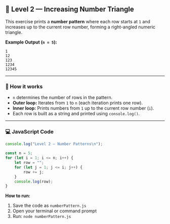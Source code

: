 ## 🔢 Level 2 — Increasing Number Triangle

This exercise prints a **number pattern** where each row starts at `1` and increases up to the current row number, forming a right-angled numeric triangle.

**Example Output (`n = 5`):**
```
1
12
123
1234
12345
```

---

### 🧠 How it works

- `n` determines the number of rows in the pattern.
- **Outer loop:** Iterates from `1` to `n` (each iteration prints one row).
- **Inner loop:** Prints numbers from `1` up to the current row number (`i`).
- Each row is built as a string and printed using `console.log()`.

---

### 💻 JavaScript Code

```js
console.log("Level 2 — Number Patterns\n");

const n = 5;
for (let i = 1; i <= n; i++) {
    let row = "";
    for (let j = 1; j <= i; j++) {
        row += j;
    }
    console.log(row);
}
```

**How to run:**
1. Save the code as `numberPattern.js`
2. Open your terminal or command prompt
3. Run: `node numberPattern.js`


